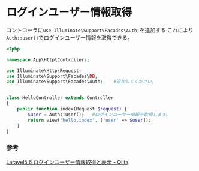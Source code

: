 # ログインユーザー情報取得

コントローラに`use Illuminate\Support\Facades\Auth;`を追加する
これにより`Auth::user()`でログインユーザー情報を取得できる。

```php
<?php

namespace App\Http\Controllers;

use Illuminate\Http\Request;
use Illuminate\Support\Facades\DB;
use Illuminate\Support\Facades\Auth;    #追加してください。


class HelloController extends Controller
{
    public function index(Request $request) {
        $user = Auth::user();   #ログインユーザー情報を取得します。
        return view('hello.index', ['user' => $user]);
    }
}
```

### 参考

[Laravel5\.6 ログインユーザー情報取得と表示 \- Qiita](https://qiita.com/kim_kou/items/b95af87568cdbf06fa61)